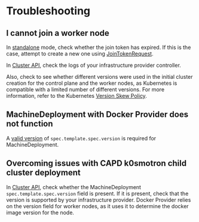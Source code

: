 
# Troubleshooting

## I cannot join a worker node

In [standalone](usage-overview.md#standalone) mode, check whether the join
token has expired. If this is the case, attempt to create a new one using
[JoinTokenRequest](https://docs.k0smotron.io/stable/join-nodes/#join-tokens).

In [Cluster API](cluster-api.md), check the logs of your infrastructure
provider controller.

Also, check to see whether different versions were used in the initial cluster
creation for the control plane and the worker nodes, as Kubernetes is
compatible with a limited number of different versions. For more information,
refer to the Kubernetes [Version Skew
Policy](https://kubernetes.io/releases/version-skew-policy/).

## MachineDeployment with Docker Provider does not function

A [valid version](https://hub.docker.com/r/kindest/node/tags) of `spec.template.spec.version` is required for MachineDeployment.

## Overcoming issues with CAPD k0smotron child cluster deployment

In [Cluster API](https://cluster-api.sigs.k8s.io/), check whether the
MachineDeployment `spec.template.spec.version` field is present. If it is
present, check that the version is supported by your infrastructure provider.
Docker Provider relies on the version field for worker nodes, as it uses it to
determine the docker image version for the node.
